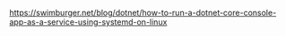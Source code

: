 ﻿https://swimburger.net/blog/dotnet/how-to-run-a-dotnet-core-console-app-as-a-service-using-systemd-on-linux